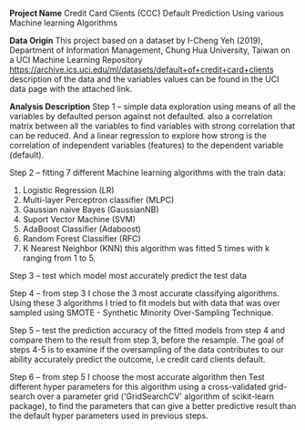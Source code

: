 **Project Name**
Credit Card Clients (CCC) Default Prediction Using various Machine learning Algorithms

**Data Origin**
This project based on a dataset by I-Cheng Yeh (2019), Department of Information Management, Chung Hua University, Taiwan on a UCI Machine Learning Repository
https://archive.ics.uci.edu/ml/datasets/default+of+credit+card+clients
description of the data and the variables values can be found in the UCI data page with the attached link.

**Analysis Description**
Step 1 – simple data exploration using means of all the variables by defaulted person against not defaulted. also a correlation matrix between all the variables to find variables with strong correlation that can be reduced. And a linear regression to explore how strong is the correlation of independent variables (features) to the dependent variable (default).

Step 2 – fitting 7 different Machine learning algorithms with the train data:
1.	Logistic Regression (LR)
2.	 Multi-layer Perceptron classifier (MLPC)
3.	Gaussian naive Bayes (GaussianNB)
4.	Suport Vector Machine (SVM)
5.	AdaBoost Classifier (Adaboost)
6.	Random Forest Classifier (RFC)
7.	K Nearest Neighbor (KNN) this algorithm was fitted 5 times with k ranging from 1 to 5.

Step 3 – test which model most accurately predict the test data

Step 4 – from step 3 I chose the 3 most accurate classifying algorithms. Using these 3 algorithms I tried to fit models but with data that was over sampled using SMOTE - Synthetic Minority Over-Sampling Technique. 

Step 5 – test the prediction accuracy of the fitted models from step 4 and compare them to the result from step 3, before the resample. The goal of steps 4-5 is to examine if the oversampling of the data contributes to our ability accurately predict the outcome, i.e credit card clients default.

Step 6 – from step 5 I choose the most accurate algorithm then Test different hyper parameters for this algorithm using a cross-validated grid-search over a parameter grid ('GridSearchCV' algorithm of scikit-learn package), to find the parameters that can give a better predictive result than the default hyper parameters used in previous steps.
